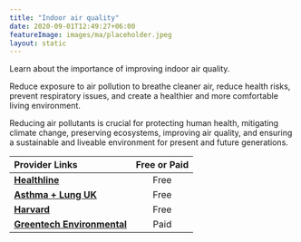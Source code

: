 ```yaml
---
title: "Indoor air quality"
date: 2020-09-01T12:49:27+06:00
featureImage: images/ma/placeholder.jpeg
layout: static
---
```


Learn about the importance of improving indoor air quality.

Reduce exposure to air pollution to breathe cleaner air, reduce health risks, prevent respiratory issues, and create a healthier and more comfortable living environment.

Reducing air pollutants is crucial for protecting human health, mitigating climate change, preserving ecosystems, improving air quality, and ensuring a sustainable and liveable environment for present and future generations.

| Provider Links      | Free or Paid  |  
| :-----------          | :--------------:      |  
| [**Healthline**](https://www.healthline.com/health/how-to-improve-air-quality-at-home) | Free | 
| [**Asthma + Lung UK**](https://www.asthmaandlung.org.uk/living-with/indoor-air-pollution/improving) | Free | 
| [**Harvard**](https://www.health.harvard.edu/blog/air-pollution-how-to-reduce-harm-to-your-health-202108132567) | Free | 
| [**Greentech Environmental**](https://www.awin1.com/cread.php?awinmid=51879&awinaffid=1198638&ued=https%3A%2F%2Fwww.greentechenvironmental.co.uk%2F) | Paid | 
  

<br/><br/>






